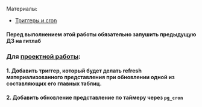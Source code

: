Материалы:
 - [Триггеры и cron](https://gitlab.com/golodnyuk.iv/db_2022/-/blob/main/%D0%9C%D0%B0%D1%82%D0%B5%D1%80%D0%B8%D0%B0%D0%BB%D1%8B%20%D0%BF%D0%BE%20%D0%BA%D1%83%D1%80%D1%81%D1%83/18.%20%D0%A2%D1%80%D0%B8%D0%B3%D0%B3%D0%B5%D1%80%D1%8B%20%D0%B8%20cron.md)

#### Перед выполнением этой работы обязательно запушить предыдущую ДЗ на гитлаб

### Для [проектной работы](https://gitlab.com/golodnyuk.iv/db_2022/-/blob/main/6.1/%D0%9F%D1%80%D0%BE%D0%B5%D0%BA%D1%82%D0%BD%D0%B0%D1%8F%20%D1%80%D0%B0%D0%B1%D0%BE%D1%82%D0%B0/%D0%A1%D0%BF%D0%B5%D1%86%D0%B8%D1%84%D0%B8%D0%BA%D0%B0%D1%86%D0%B8%D1%8F.md):
#### 1. Добавить триггер, который будет делать refresh материализованного представления при обновлении одной из составляющих его главных таблиц.
#### 2. Добавить обновление представление по таймеру через `pg_cron`

